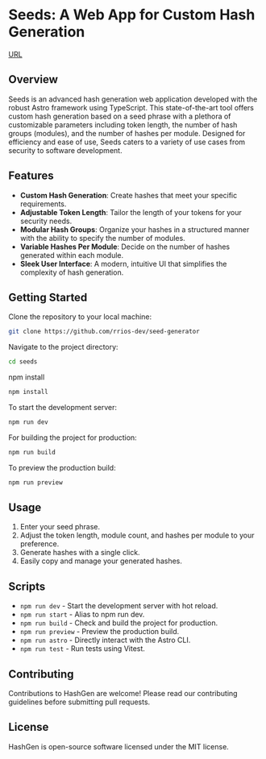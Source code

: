 # Seeds: A Web App for Custom Hash Generation

[URL](https://seeds.rrios.dev/)

## Overview

Seeds is an advanced hash generation web application developed with the robust Astro framework using TypeScript. This state-of-the-art tool offers custom hash generation based on a seed phrase with a plethora of customizable parameters including token length, the number of hash groups (modules), and the number of hashes per module. Designed for efficiency and ease of use, Seeds caters to a variety of use cases from security to software development.

## Features

- **Custom Hash Generation**: Create hashes that meet your specific requirements.
- **Adjustable Token Length**: Tailor the length of your tokens for your security needs.
- **Modular Hash Groups**: Organize your hashes in a structured manner with the ability to specify the number of modules.
- **Variable Hashes Per Module**: Decide on the number of hashes generated within each module.
- **Sleek User Interface**: A modern, intuitive UI that simplifies the complexity of hash generation.

## Getting Started

Clone the repository to your local machine:

```bash
git clone https://github.com/rrios-dev/seed-generator
```

Navigate to the project directory:

```bash
cd seeds
```
npm install

```bash
npm install
```
To start the development server:
```bash
npm run dev
```
For building the project for production:
```bash
npm run build
```
To preview the production build:

```bash
npm run preview
```
## Usage
1. Enter your seed phrase.
2. Adjust the token length, module count, and hashes per module to your preference.
3. Generate hashes with a single click.
4. Easily copy and manage your generated hashes.

## Scripts
- `npm run dev` - Start the development server with hot reload.
- `npm run start` - Alias to npm run dev.
- `npm run build` - Check and build the project for production.
- `npm run preview` - Preview the production build.
- `npm run astro` - Directly interact with the Astro CLI.
- `npm run test` - Run tests using Vitest.

## Contributing
Contributions to HashGen are welcome! Please read our contributing guidelines before submitting pull requests.

## License
HashGen is open-source software licensed under the MIT license.